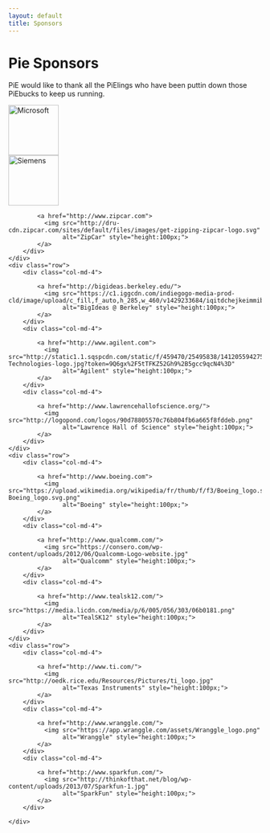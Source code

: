 ```yaml
---
layout: default
title: Sponsors
---
```


Pie Sponsors
============

PiE would like to thank all the PiElings who have been puttin down those PiEbucks to keep us running.

<div class="fluid-container">
	<div class="row">
		<div class="col-md-4">
			<a href="http://www.microsoft.com">
		  		<img src="http://www.feynmangroup.com/blog/wp-content/uploads/2015/04/MicrosoftLogo.jpg"
			   alt="Microsoft" style="height:100px;">
			</a>
		</div>
		<div class="col-md-4">
			<a href="http://www.siemens.com">
			  <img src="https://upload.wikimedia.org/wikipedia/commons/thumb/5/5f/Siemens-logo.svg/2000px-Siemens-logo.svg.png"
				   alt="Siemens" style="height:100px;">
			</a>
		</div>
		<div class="col-md-4">

			<a href="http://www.zipcar.com">
			  <img src="http://dru-cdn.zipcar.com/sites/default/files/images/get-zipping-zipcar-logo.svg"
				   alt="ZipCar" style="height:100px;">
			</a>
		</div>
	</div>
	<div class="row">
		<div class="col-md-4">

			<a href="http://bigideas.berkeley.edu/">
			  <img src="https://c1.iggcdn.com/indiegogo-media-prod-cld/image/upload/c_fill,f_auto,h_285,w_460/v1429233684/iqitdchejkeimmib4m4n.jpg"
				   alt="BigIdeas @ Berkeley" style="height:100px;">
			</a>
		</div>
		<div class="col-md-4">

			<a href="http://www.agilent.com">
			  <img src="http://static1.1.sqspcdn.com/static/f/459470/25495838/1412055942750/Agilent-Technologies-logo.jpg?token=9Q6gx%2F5tTFKZ52Gh9%2B5gcc9qcN4%3D"
				   alt="Agilent" style="height:100px;">
			</a>
		</div>
		<div class="col-md-4">

			<a href="http://www.lawrencehallofscience.org/">
			  <img src="http://logopond.com/logos/90d78805570c76b804fb6a665f8fddeb.png"
				   alt="Lawrence Hall of Science" style="height:100px;">
			</a>
		</div>
	</div>
	<div class="row">
		<div class="col-md-4">

			<a href="http://www.boeing.com">
			  <img src="https://upload.wikimedia.org/wikipedia/fr/thumb/f/f3/Boeing_logo.svg/1280px-Boeing_logo.svg.png"
				   alt="Boeing" style="height:100px;">
			</a>
		</div>
		<div class="col-md-4">

			<a href="http://www.qualcomm.com/">
			  <img src="https://consero.com/wp-content/uploads/2012/06/Qualcomm-Logo-website.jpg"
				   alt="Qualcomm" style="height:100px;">
			</a>
		</div>
		<div class="col-md-4">

			<a href="http://www.tealsk12.com/">
			  <img src="https://media.licdn.com/media/p/6/005/056/303/06b0181.png"
				   alt="TealSK12" style="height:100px;">
			</a>
		</div>
	</div>
	<div class="row">
		<div class="col-md-4">

			<a href="http://www.ti.com/">
			  <img src="http://oedk.rice.edu/Resources/Pictures/ti_logo.jpg"
				   alt="Texas Instruments" style="height:100px;">
			</a>
		</div>
		<div class="col-md-4">

			<a href="http://www.wranggle.com/">
			  <img src="https://app.wranggle.com/assets/Wranggle_logo.png"
				   alt="Wranggle" style="height:100px;">
			</a>
		</div>
		<div class="col-md-4">

			<a href="http://www.sparkfun.com/">
			  <img src="http://thinkofthat.net/blog/wp-content/uploads/2013/07/Sparkfun-1.jpg"
				   alt="SparkFun" style="height:100px;">
			</a>
		</div>

	</div>
</div>